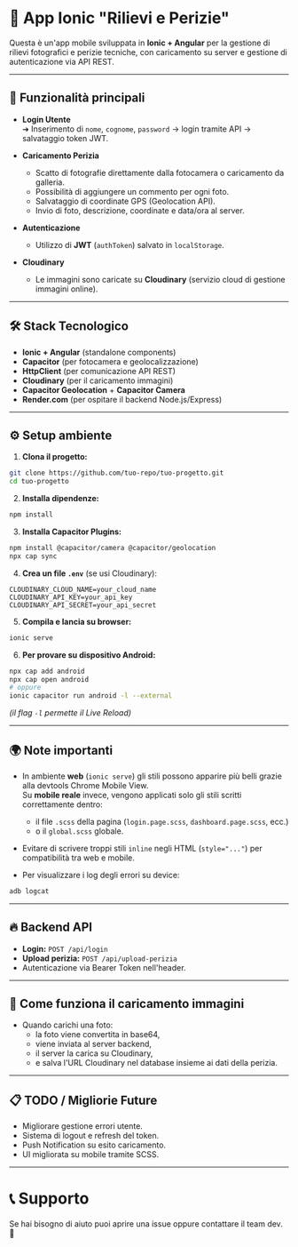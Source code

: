 
# 📱 App Ionic "Rilievi e Perizie"

Questa è un'app mobile sviluppata in **Ionic + Angular** per la gestione di rilievi fotografici e perizie tecniche, con caricamento su server e gestione di autenticazione via API REST.

---

## 🚀 Funzionalità principali

- **Login Utente**  
  ➔ Inserimento di `nome`, `cognome`, `password` → login tramite API → salvataggio token JWT.

- **Caricamento Perizia**
  - Scatto di fotografie direttamente dalla fotocamera o caricamento da galleria.
  - Possibilità di aggiungere un commento per ogni foto.
  - Salvataggio di coordinate GPS (Geolocation API).
  - Invio di foto, descrizione, coordinate e data/ora al server.

- **Autenticazione**
  - Utilizzo di **JWT** (`authToken`) salvato in `localStorage`.

- **Cloudinary**
  - Le immagini sono caricate su **Cloudinary** (servizio cloud di gestione immagini online).
  
---

## 🛠️ Stack Tecnologico

- **Ionic + Angular** (standalone components)
- **Capacitor** (per fotocamera e geolocalizzazione)
- **HttpClient** (per comunicazione API REST)
- **Cloudinary** (per il caricamento immagini)
- **Capacitor Geolocation** + **Capacitor Camera**
- **Render.com** (per ospitare il backend Node.js/Express)

---

## ⚙️ Setup ambiente

1. **Clona il progetto:**

```bash
git clone https://github.com/tuo-repo/tuo-progetto.git
cd tuo-progetto
```

2. **Installa dipendenze:**

```bash
npm install
```

3. **Installa Capacitor Plugins:**

```bash
npm install @capacitor/camera @capacitor/geolocation
npx cap sync
```

4. **Crea un file `.env`** (se usi Cloudinary):

```env
CLOUDINARY_CLOUD_NAME=your_cloud_name
CLOUDINARY_API_KEY=your_api_key
CLOUDINARY_API_SECRET=your_api_secret
```

5. **Compila e lancia su browser:**

```bash
ionic serve
```

6. **Per provare su dispositivo Android:**

```bash
npx cap add android
npx cap open android
# oppure
ionic capacitor run android -l --external
```

*(il flag `-l` permette il Live Reload)*

---

## 🌍 Note importanti

- In ambiente **web** (`ionic serve`) gli stili possono apparire più belli grazie alla devtools Chrome Mobile View.  
  Su **mobile reale** invece, vengono applicati solo gli stili scritti correttamente dentro:
  - il file `.scss` della pagina (`login.page.scss`, `dashboard.page.scss`, ecc.)
  - o il `global.scss` globale.

- Evitare di scrivere troppi stili `inline` negli HTML (`style="..."`) per compatibilità tra web e mobile.

- Per visualizzare i log degli errori su device: 

```bash
adb logcat
```

---

## 🔥 Backend API

- **Login:** `POST /api/login`
- **Upload perizia:** `POST /api/upload-perizia`
- Autenticazione via Bearer Token nell'header.

---

## 📸 Come funziona il caricamento immagini

- Quando carichi una foto:
  - la foto viene convertita in base64,
  - viene inviata al server backend,
  - il server la carica su Cloudinary,
  - e salva l'URL Cloudinary nel database insieme ai dati della perizia.

---

## 📋 TODO / Migliorie Future

- Migliorare gestione errori utente.
- Sistema di logout e refresh del token.
- Push Notification su esito caricamento.
- UI migliorata su mobile tramite SCSS.

---

# 📞 Supporto

Se hai bisogno di aiuto puoi aprire una issue oppure contattare il team dev.  
🚀
